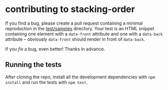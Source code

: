 # contributing to stacking-order

If you find a bug, please create a pull request containing a minimal reproduction in the [test/samples](https://gitlab.com/Rich-Harris/stacking-order/tree/master/test/samples) directory. Your test is an HTML snippet containing one element with a `data-front` attribute and one with a `data-back` attribute – obviously `data-front` should render in front of `data-back`.

If you *fix* a bug, even better! Thanks in advance.

## Running the tests

After cloning the repo, install all the development dependencies with `npm install` and run the tests with `npm test`.
